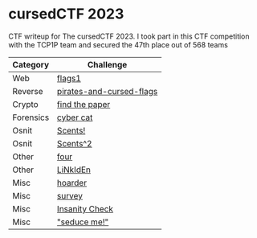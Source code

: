 # cursedCTF 2023
CTF writeup for The cursedCTF 2023. I took part in this CTF competition with the TCP1P team and secured the 47th place out of 568 teams

| Category | Challenge |
| --- | --- |
| Web | [flags1](/cursedCTF%202023/flags1/)
| Reverse | [pirates-and-cursed-flags](/cursedCTF%202023/pirates-and-cursed-flags/)
| Crypto | [find the paper](/cursedCTF%202023/find%20the%20paper/)
| Forensics | [cyber cat](/cursedCTF%202023/cyber%20cat/)
| Osnit | [Scents!](/cursedCTF%202023/Scents!/)
| Osnit | [Scents^2](/cursedCTF%202023/Scents%5E2/)
| Other | [four](/cursedCTF%202023/four/)
| Other | [LiNkIdEn](/cursedCTF%202023/LiNkIdEn/)
| Misc | [hoarder](/cursedCTF%202023/hoarder/)
| Misc | [survey](/cursedCTF%202023/survey/)
| Misc | [Insanity Check](/cursedCTF%202023/Insanity%20Check/)
| Misc | [\"seduce me!\"](/cursedCTF%202023/seduce%20me!/)